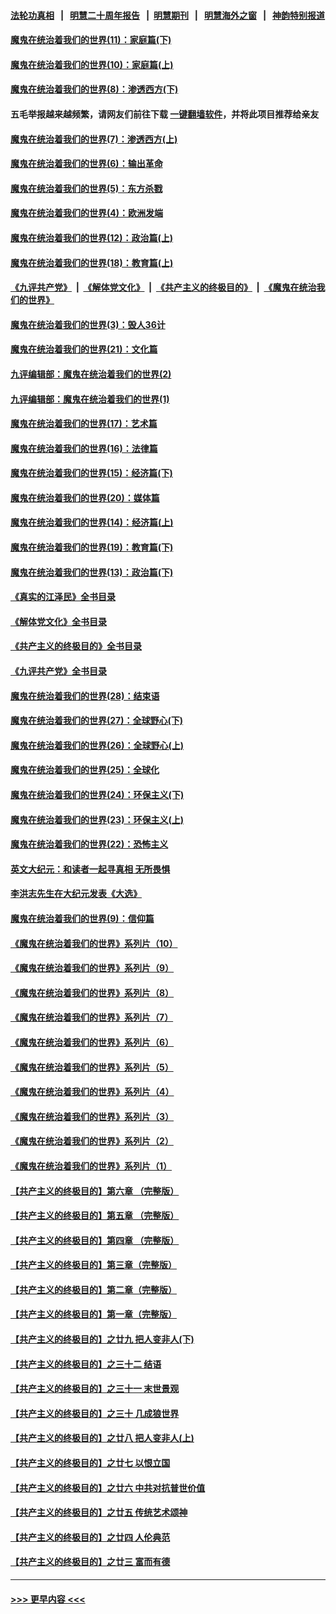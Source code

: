 #### [法轮功真相](https://github.com/gfw-breaker/truth/blob/master/README.md?t=0) &nbsp;&nbsp;|&nbsp;&nbsp; [明慧二十周年报告](https://github.com/gfw-breaker/mh-reports/blob/master/README.md?t=0) &nbsp;&nbsp;|&nbsp;&nbsp;[明慧期刊](https://github.com/gfw-breaker/mh-qikan) &nbsp;&nbsp;|&nbsp;&nbsp; [明慧海外之窗](https://github.com/gfw-breaker/mh-news/blob/master/README.md?t=0) &nbsp;&nbsp;|&nbsp;&nbsp; [神韵特别报道](https://github.com/gfw-breaker/mh-news/blob/master/shenyun.md?t=0)
#### [魔鬼在统治着我们的世界(11)：家庭篇(下)](../pages/nsc422/n10440961.md?t=12130150) 
#### [魔鬼在统治着我们的世界(10)：家庭篇(上)](../pages/nsc422/n10435448.md?t=12130150) 
#### [魔鬼在统治着我们的世界(8)：渗透西方(下)](../pages/nsc422/n10429603.md?t=12130150) 
#### 五毛举报越来越频繁，请网友们前往下载 [一键翻墙软件](https://github.com/gfw-breaker/ssr-accounts)，并将此项目推荐给亲友
#### [魔鬼在统治着我们的世界(7)：渗透西方(上)](../pages/nsc422/n10426013.md?t=12130150) 
#### [魔鬼在统治着我们的世界(6)：输出革命](../pages/nsc422/n10421536.md?t=12130150) 
#### [魔鬼在统治着我们的世界(5)：东方杀戮](../pages/nsc422/n10417707.md?t=12130150) 
#### [魔鬼在统治着我们的世界(4)：欧洲发端](../pages/nsc422/n10414890.md?t=12130150) 
#### [魔鬼在统治着我们的世界(12)：政治篇(上)](../pages/nsc422/n10444576.md?t=12130150) 
#### [魔鬼在统治着我们的世界(18)：教育篇(上)](../pages/nsc422/n10526970.md?t=12130150) 
#### [《九评共产党》](https://github.com/begood0513/9ping.md/blob/master/README.md) &nbsp;|&nbsp; [《解体党文化》](../../../../jtdwh.md/blob/master/README.md)  &nbsp;|&nbsp; [《共产主义的终极目的》](../../../../gczydzjmd.md/blob/master/README.md) &nbsp;|&nbsp; [《魔鬼在统治我们的世界》](../../../../mgztzwmdsj.md/blob/master/README.md) 
#### [魔鬼在统治着我们的世界(3)：毁人36计](../pages/nsc422/n10411583.md?t=12130150) 
#### [魔鬼在统治着我们的世界(21)：文化篇](../pages/nsc422/n10597706.md?t=12130150) 
#### [九评编辑部：魔鬼在统治着我们的世界(2)](../pages/nsc422/n10410036.md?t=12130150) 
#### [九评编辑部：魔鬼在统治着我们的世界(1)](../pages/nsc422/n10406825.md?t=12130150) 
#### [魔鬼在统治着我们的世界(17)：艺术篇](../pages/nsc422/n10499093.md?t=12130150) 
#### [魔鬼在统治着我们的世界(16)：法律篇](../pages/nsc422/n10485969.md?t=12130150) 
#### [魔鬼在统治着我们的世界(15)：经济篇(下)](../pages/nsc422/n10469975.md?t=12130150) 
#### [魔鬼在统治着我们的世界(20)：媒体篇](../pages/nsc422/n10586579.md?t=12130150) 
#### [魔鬼在统治着我们的世界(14)：经济篇(上)](../pages/nsc422/n10457370.md?t=12130150) 
#### [魔鬼在统治着我们的世界(19)：教育篇(下)](../pages/nsc422/n10564808.md?t=12130150) 
#### [魔鬼在统治着我们的世界(13)：政治篇(下)](../pages/nsc422/n10448270.md?t=12130150) 
#### [《真实的江泽民》全书目录](../pages/nsc422/n13721399.md?t=12130150) 
#### [《解体党文化》全书目录](../pages/nsc422/n13721157.md?t=12130150) 
#### [《共产主义的终极目的》全书目录](../pages/nsc422/n13721048.md?t=12130150) 
#### [《九评共产党》全书目录](../pages/nsc422/n13708085.md?t=12130150) 
#### [魔鬼在统治着我们的世界(28)：结束语](../pages/nsc422/n10936246.md?t=12130150) 
#### [魔鬼在统治着我们的世界(27)：全球野心(下)](../pages/nsc422/n10928319.md?t=12130150) 
#### [魔鬼在统治着我们的世界(26)：全球野心(上)](../pages/nsc422/n10900318.md?t=12130150) 
#### [魔鬼在统治着我们的世界(25)：全球化](../pages/nsc422/n10788205.md?t=12130150) 
#### [魔鬼在统治着我们的世界(24)：环保主义(下)](../pages/nsc422/n10695307.md?t=12130150) 
#### [魔鬼在统治着我们的世界(23)：环保主义(上)](../pages/nsc422/n10688613.md?t=12130150) 
#### [魔鬼在统治着我们的世界(22)：恐怖主义](../pages/nsc422/n10614727.md?t=12130150) 
#### [英文大纪元：和读者一起寻真相 无所畏惧](../pages/nsc422/n12542027.md?t=12130150) 
#### [李洪志先生在大纪元发表《大选》](../pages/nsc422/n12534746.md?t=12130150) 
#### [魔鬼在统治着我们的世界(9)：信仰篇](../pages/nsc422/n10432159.md?t=12130150) 
#### [《魔鬼在统治着我们的世界》系列片（10）](../pages/nsc422/n12292670.md?t=12130150) 
#### [《魔鬼在统治着我们的世界》系列片（9）](../pages/nsc422/n12290859.md?t=12130150) 
#### [《魔鬼在统治着我们的世界》系列片（8）](../pages/nsc422/n12287445.md?t=12130150) 
#### [《魔鬼在统治着我们的世界》系列片（7）](../pages/nsc422/n12283425.md?t=12130150) 
#### [《魔鬼在统治着我们的世界》系列片（6）](../pages/nsc422/n12282314.md?t=12130150) 
#### [《魔鬼在统治着我们的世界》系列片（5）](../pages/nsc422/n12281419.md?t=12130150) 
#### [《魔鬼在统治着我们的世界》系列片（4）](../pages/nsc422/n12274024.md?t=12130150) 
#### [《魔鬼在统治着我们的世界》系列片（3）](../pages/nsc422/n12271322.md?t=12130150) 
#### [《魔鬼在统治着我们的世界》系列片（2）](../pages/nsc422/n12269049.md?t=12130150) 
#### [《魔鬼在统治着我们的世界》系列片（1）](../pages/nsc422/n12267575.md?t=12130150) 
#### [【共产主义的终极目的】第六章 （完整版）](../pages/nsc422/n11428913.md?t=12130150) 
#### [【共产主义的终极目的】第五章 （完整版）](../pages/nsc422/n11428912.md?t=12130150) 
#### [【共产主义的终极目的】第四章 （完整版）](../pages/nsc422/n11428907.md?t=12130150) 
#### [【共产主义的终极目的】第三章（完整版）](../pages/nsc422/n11428848.md?t=12130150) 
#### [【共产主义的终极目的】第二章（完整版）](../pages/nsc422/n11428831.md?t=12130150) 
#### [【共产主义的终极目的】第一章（完整版）](../pages/nsc422/n11417651.md?t=12130150) 
#### [【共产主义的终极目的】之廿九 把人变非人(下)](../pages/nsc422/n11344140.md?t=12130150) 
#### [【共产主义的终极目的】之三十二 结语](../pages/nsc422/n11360535.md?t=12130150) 
#### [【共产主义的终极目的】之三十一 末世景观](../pages/nsc422/n11351129.md?t=12130150) 
#### [【共产主义的终极目的】之三十 几成狼世界](../pages/nsc422/n11348280.md?t=12130150) 
#### [【共产主义的终极目的】之廿八 把人变非人(上)](../pages/nsc422/n11340492.md?t=12130150) 
#### [【共产主义的终极目的】之廿七 以恨立国](../pages/nsc422/n11336944.md?t=12130150) 
#### [【共产主义的终极目的】之廿六 中共对抗普世价值](../pages/nsc422/n11324785.md?t=12130150) 
#### [【共产主义的终极目的】之廿五 传统艺术颂神](../pages/nsc422/n11296396.md?t=12130150) 
#### [【共产主义的终极目的】之廿四 人伦典范](../pages/nsc422/n11296397.md?t=12130150) 
#### [【共产主义的终极目的】之廿三 富而有德](../pages/nsc422/n11283598.md?t=12130150) 

----
#### [ >>> 更早内容 <<< ](../indexes/nsc422-earlier.md)
